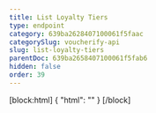```yaml
---
title: List Loyalty Tiers
type: endpoint
category: 639ba2628407100061f5faac
categorySlug: voucherify-api
slug: list-loyalty-tiers
parentDoc: 639ba2658407100061f5fab6
hidden: false
order: 39
---
```

[block:html]
{
  "html": "<style>\n[title=\"Toggle library\"] { \n  display: none; }\n.LanguagePicker-divider { \n  display: none; }\n.Playground-section3VTXuaYZivJK > .APISectionHeader3LN_-QIR0m7x {\n  display: none; }\n.LanguagePicker-languages1qVVo_v6AlP9 {\n  display: none; }\n</style>"
}
[/block]
